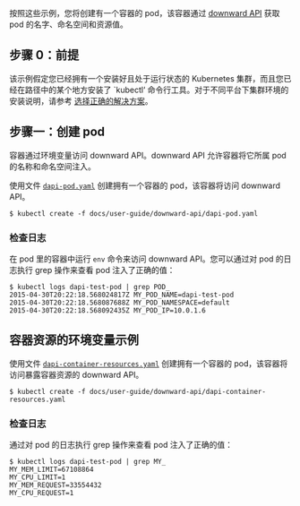 <!--
Following these examples, you will create a pod with a container that consumes the pod's name,
namespace, and resource values using the [downward API](/docs/tasks/inject-data-application/downward-api-volume-expose-pod-information/).
-->
按照这些示例，您将创建有一个容器的 pod，该容器通过 [downward API](/docs/tasks/inject-data-application/downward-api-volume-expose-pod-information/) 获取 pod 的名字、命名空间和资源值。

<!--
## Step Zero: Prerequisites
-->
## 步骤 0：前提

<!--
This example assumes you have a Kubernetes cluster installed and running, and that you have
installed the `kubectl` command line tool somewhere in your path. Please see [pick the right solution](/docs/setup/pick-right-solution/) for installation instructions for your platform.
-->
该示例假定您已经拥有一个安装好且处于运行状态的 Kubernetes 集群，而且您已经在路径中的某个地方安装了 `kubectl‘ 命令行工具。对于不同平台下集群环境的安装说明，请参考 [选择正确的解决方案](/docs/setup/pick-right-solution/)。

<!--
## Step One: Create the pod
-->
## 步骤一：创建 pod

<!--
Containers consume the downward API using environment variables.  The downward API allows
containers to be injected with the name and namespace of the pod the container is in.
-->
容器通过环境变量访问 downward API。downward API 允许容器将它所属 pod 的名称和命名空间注入。

<!--
Use the [`dapi-pod.yaml`](dapi-pod.yaml) file to create a Pod with a container that consumes the
downward API.
-->
使用文件 [`dapi-pod.yaml`](dapi-pod.yaml) 创建拥有一个容器的 pod，该容器将访问 downward API。

```shell
$ kubectl create -f docs/user-guide/downward-api/dapi-pod.yaml
```

<!--
### Examine the logs
-->
### 检查日志

<!--
This pod runs the `env` command in a container that consumes the downward API.  You can grep
through the pod logs to see that the pod was injected with the correct values:
-->
在 pod 里的容器中运行 `env` 命令来访问 downward API。您可以通过对 pod 的日志执行 grep 操作来查看 pod 注入了正确的值：

```shell
$ kubectl logs dapi-test-pod | grep POD_
2015-04-30T20:22:18.568024817Z MY_POD_NAME=dapi-test-pod
2015-04-30T20:22:18.568087688Z MY_POD_NAMESPACE=default
2015-04-30T20:22:18.568092435Z MY_POD_IP=10.0.1.6
```

<!--
## Example of environment variables with container resources
-->
## 容器资源的环境变量示例

<!--
Use the [`dapi-container-resources.yaml`](dapi-container-resources.yaml) file to create a Pod
with a container that consumes the downward API exposing the container's resources.
-->
使用文件 [`dapi-container-resources.yaml`](dapi-container-resources.yaml) 创建拥有一个容器的 pod，该容器将访问暴露容器资源的 downward API。

```shell
$ kubectl create -f docs/user-guide/downward-api/dapi-container-resources.yaml
```

<!--
### Examine the logs
-->
### 检查日志

<!--
Grep through the pod logs to see that the pod was injected with the correct values:
-->
通过对 pod 的日志执行 grep 操作来查看 pod 注入了正确的值：

```shell
$ kubectl logs dapi-test-pod | grep MY_
MY_MEM_LIMIT=67108864
MY_CPU_LIMIT=1
MY_MEM_REQUEST=33554432
MY_CPU_REQUEST=1
```
